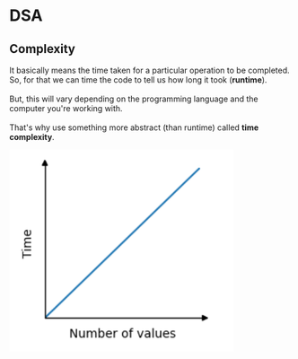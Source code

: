 # DSA

## Complexity

It basically means the time taken for a particular operation to be completed. So, for that we can time the code to tell us how long it took (**runtime**).</br>
</br>
But, this will vary depending on the programming language and the computer you're working with.</br>
</br>
That's why use something more abstract (than runtime) called **time complexity**.

<img src="img/time_complexity.png" alt="example" width="400">